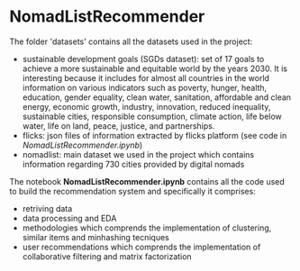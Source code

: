 # NomadListRecommender

The folder 'datasets' contains all the datasets used in the project:
- sustainable development goals (SGDs dataset): set of 17 goals to achieve a more sustainable and equitable world by the years 2030. It is interesting because it includes for almost all countries in the world information on various indicators such as poverty, hunger, health, education, gender equality, clean water, sanitation, affordable and clean energy, economic growth, industry, innovation, reduced inequality, sustainable cities, responsible consumption, climate action, life below water, life on land, peace, justice, and partnerships.
- flicks: json files of information extracted by flicks platform (see code in *NomadListRecommender.ipynb*)
- nomadlist: main dataset we used in the project which contains information regarding 730 cities provided by digital nomads

The notebook **NomadListRecommender.ipynb** contains all the code used to build the recommendation system and specifically it comprises:
- retriving data
- data processing and EDA
- methodologies which comprends the implementation of clustering, similar items and minhashing tecniques 
- user recommendations which comprends the implementation of collaborative filtering and matrix factorization
